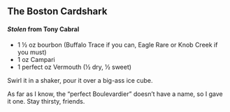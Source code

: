 ## The Boston Cardshark
#### _Stolen_ from Tony Cabral

* 1 ½ oz bourbon (Buffalo Trace if you can, Eagle Rare or Knob Creek if you must)
* 1 oz Campari
* 1 perfect oz Vermouth (½ dry, ½ sweet)

Swirl it in a shaker, pour it over a big-ass ice cube. 

As far as I know, the “perfect Boulevardier” doesn’t have a name, 
so I gave it one. Stay thirsty, friends.
